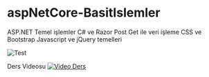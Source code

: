 # aspNetCore-BasitIslemler
 ASP.NET Temel işlemler
 C# ve Razor
 Post Get ile veri işleme
 CSS ve Bootstrap 
 Javascript ve jQuery temelleri

![Test](https://github.com/tbagriyanik/aspNetCore-BasitIslemler/blob/main/Screen%20Shot%2002-27-22%20at%2008.16%20PM.JPG)

Ders Videosu
[![Video Ders](https://img.youtube.com/vi/6LUtfjwqqjo/maxresdefault.jpg)](https://youtu.be/6LUtfjwqqjo)
